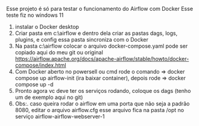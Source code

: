 Esse projeto é só para testar o funcionamento do Airflow com Docker
Esse teste fiz no windows 11 
1) instalar o Docker desktop
2) Criar pasta em c:\airflow e dentro dela criar as pastas dags, logs, plugins, e config essa pasta sincroniza com o Docker
3) Na pasta c:\airflow colocar o arquivo docker-compose.yaml pode ser copiado aqui do meu git ou original https://airflow.apache.org/docs/apache-airflow/stable/howto/docker-compose/index.html
4) Com Docker aberto no powersell ou cmd rode o comando => docker compose up airflow-init (ira baixar container), depois rode => docker compose up -d
5) Pronto agora vc deve ter os serviços rodando, coloque os dags (tenho um de exemplo aqui no git)
6) Obs:. caso queira rodar o airflow em uma porta que não seja a padrão 8080, editar o arquivo airflow.cfg esse arquivo fica na pasta /opt no serviço airflow-airflow-webserver-1
